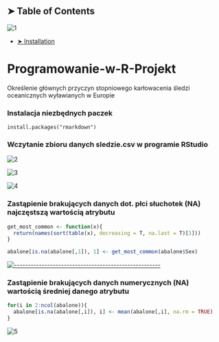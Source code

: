 ## ➤ Table of Contents

![1](https://user-images.githubusercontent.com/9076417/72381127-1d165600-3717-11ea-983f-91fa400106db.png)
* [➤ Installation](#installation)

# Programowanie-w-R-Projekt
Określenie głównych przyczyn stopniowego karłowacenia śledzi oceanicznych wyławianych w Europie

### Instalacja niezbędnych paczek
```
install.packages("rmarkdown")
```
### Wczytanie zbioru danych sledzie.csv w programie RStudio
![2](https://user-images.githubusercontent.com/9076417/72377818-7dee6000-3710-11ea-8cdb-eb3a508c3628.png)

![3](https://user-images.githubusercontent.com/9076417/72378442-aa56ac00-3711-11ea-97b6-a37dc20dbc92.png)

![4](https://user-images.githubusercontent.com/9076417/72378505-d1ad7900-3711-11ea-8ab2-4ca2be46f142.png)

### Zastąpienie brakujących danych dot. płci słuchotek (NA) najczęstszą wartością atrybutu

```r
get_most_common <- function(x){
  return(names(sort(table(x), decreasing = T, na.last = T)[1]))
}

abalone[is.na(abalone[,1]), 1] <- get_most_common(abalone$Sex)
```

[![-----------------------------------------------------](https://user-images.githubusercontent.com/9076417/72381127-1d165600-3717-11ea-983f-91fa400106db.png)](#installation)

### Zastąpienie brakujących danych numerycznych (NA) wartością średniej danego atrybutu

```r
for(i in 2:ncol(abalone)){
  abalone[is.na(abalone[,i]), i] <- mean(abalone[,i], na.rm = TRUE)
}
```

![5](https://user-images.githubusercontent.com/9076417/72380564-fa377200-3715-11ea-8707-e3c191d81b8f.png)
